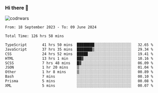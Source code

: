 ### Hi there 👋


![codrwars](https://www.codewars.com/users/rsschool_c9af20f58c35c696/badges/micro) 

<!--START_SECTION:waka-->

```txt
From: 18 September 2023 - To: 09 June 2024

Total Time: 126 hrs 58 mins

TypeScript       41 hrs 50 mins  ████████░░░░░░░░░░░░░░░░░   32.65 %
JavaScript       37 hrs 35 mins  ███████▒░░░░░░░░░░░░░░░░░   29.34 %
CSS              24 hrs 52 mins  █████░░░░░░░░░░░░░░░░░░░░   19.41 %
HTML             13 hrs 1 min    ██▓░░░░░░░░░░░░░░░░░░░░░░   10.16 %
SCSS             7 hrs 48 mins   █▓░░░░░░░░░░░░░░░░░░░░░░░   06.09 %
JSON             1 hr 20 mins    ▒░░░░░░░░░░░░░░░░░░░░░░░░   01.04 %
Other            1 hr 8 mins     ▒░░░░░░░░░░░░░░░░░░░░░░░░   00.89 %
Bash             7 mins          ░░░░░░░░░░░░░░░░░░░░░░░░░   00.10 %
Prisma           5 mins          ░░░░░░░░░░░░░░░░░░░░░░░░░   00.08 %
XML              5 mins          ░░░░░░░░░░░░░░░░░░░░░░░░░   00.07 %
```

<!--END_SECTION:waka-->
